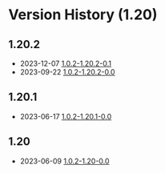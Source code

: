 # Version History (1.20)

## 1.20.2

- 2023-12-07 [1.0.2-1.20.2-0.1](1.0.2-1.20.2-0.1.md)
- 2023-09-22 [1.0.2-1.20.2-0.0](1.0.2-1.20.2-0.0.md)

## 1.20.1

- 2023-06-17 [1.0.2-1.20.1-0.0](1.0.2-1.20.1-0.0.md)

## 1.20

- 2023-06-09 [1.0.2-1.20-0.0](1.0.2-1.20.0-0.0.md)